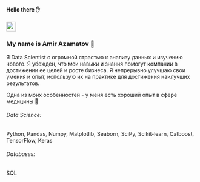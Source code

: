 #### Hello there :hand:

<p><a href="https://t.me/amiiir30"><img src="https://img.shields.io/badge/Telegram-2CA5E0?style=for-the-badge&logo=telegram&logoColor=white" height=25></a> </p>


### My name is Amir Azamatov :man: 

Я Data Scientist с огромной страстью к анализу данных и изучению нового. Я убежден, что мои навыки и знания помогут компании в достижении ее целей и росте бизнеса. Я непрерывно улучшаю свои умения и опыт, использую их на практике для достижения наилучших результатов. 

Одна из моих особенностей - у меня есть хороший опыт в сфере медицины :pill:

###### Data Science: 
Python, Pandas, Numpy, Matplotlib, Seaborn, SciPy, Scikit-learn, Catboost, TensorFlow, Keras

###### Databases: 
SQL

